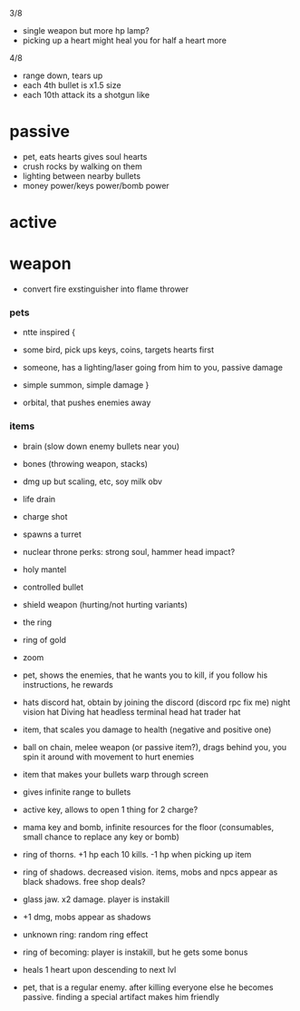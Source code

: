 3/8

* single weapon but more hp lamp?
* picking up a heart might heal you for half a heart more   

4/8

* range down, tears up
* each 4th bullet is x1.5 size
* each 10th attack its a shotgun like

# passive

* pet, eats hearts gives soul hearts
* crush rocks by walking on them
* lighting between nearby bullets
* money power/keys power/bomb power

# active

# weapon 

* convert fire exstinguisher into flame thrower

### pets

* ntte inspired {
 * some bird, pick ups keys, coins, targets hearts first
 * someone, has a lighting/laser going from him to you, passive damage
 * simple summon, simple damage
}

* orbital, that pushes enemies away

### items

* brain (slow down enemy bullets near you)
* bones (throwing weapon, stacks)
* dmg up but scaling, etc, soy milk obv
* life drain
* charge shot
* spawns a turret
* nuclear throne perks: strong soul, hammer head impact?
* holy mantel
* controlled bullet 
* shield weapon (hurting/not hurting variants)
* the ring
* ring of gold
* zoom
* pet, shows the enemies, that he wants you to kill, if you follow his instructions, he rewards
* hats
 discord hat, obtain by joining the discord (discord rpc fix me)
 night vision hat
 Diving hat
 headless
 terminal head
 hat trader hat
 
* item, that scales you damage to health (negative and positive one)
* ball on chain, melee weapon (or passive item?), drags behind you, you spin it around with movement to hurt enemies
* item that makes your bullets warp through screen
* gives infinite range to bullets
* active key, allows to open 1 thing for 2 charge?
* mama key and bomb, infinite resources for the floor (consumables, small chance to replace any key or bomb)

* ring of thorns. +1 hp each 10 kills. -1 hp when picking up item
* ring of shadows. decreased vision. items, mobs and npcs appear as black shadows. free shop deals?
* glass jaw. x2 damage. player is instakill

* +1 dmg, mobs appear as shadows
* unknown ring: random ring effect
* ring of becoming: player is instakill, but he gets some bonus
* heals 1 heart upon descending to next lvl

* pet, that is a regular enemy. after killing everyone else he becomes passive. finding a special artifact makes him friendly